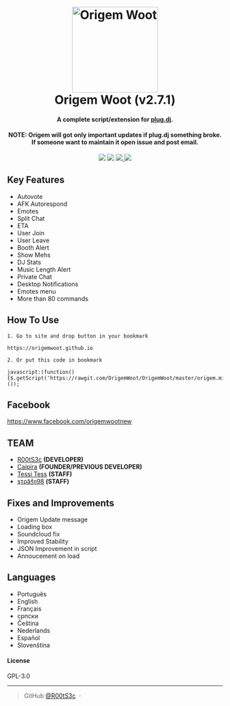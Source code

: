 
<h1 align="center">
  <br>
  <a href="https://origemwoot.github.io"><img src="https://i.imgur.com/YsvfUtf.png" alt="Origem Woot" width="200"></a>
  <br>
  Origem Woot (v2.7.1)
  <br>
</h1>

<h4 align="center">A complete script/extension for <a href="http://plug.dj" target="_blank">plug.dj</a>.</h4>
<h4 align="center">NOTE: Origem will got only important updates if plug.dj something broke. If someone want to maintain it open issue and post email.</h4>
<p align="center">
    <a href="http://waffle.io/OrigemWoot/OrigemWoot"><img src="https://badge.waffle.io/OrigemWoot/OrigemWoot.svg?label=ready&title=Ready"></a>
  </a>
  <a href="https://gitter.im/OrigemWootOW/Lobby"><img src="https://badges.gitter.im/OrigemWootOW/Lobby.svg"></a>
  <a href="#">
      <img src="https://img.shields.io/badge/SayThanks.io-%E2%98%BC-1EAEDB.svg">
  </a>
  <a href="https://www.paypal.me/1microfix">
    <img src="https://img.shields.io/badge/$-donate-ff69b4.svg?maxAge=2592000&amp;style=flat">
  </a>
</p>


## Key Features

* Autovote
* AFK Autorespond
* Emotes
* Split Chat
* ETA
* User Join
* User Leave
* Booth Alert
* Show Mehs
* DJ Stats
* Music Length Alert
* Private Chat
* Desktop Notifications
* Emotes menu
* More than 80 commands

## How To Use

```
1. Go to site and drop button in your bookmark

https://origemwoot.github.io

2. Or put this code in bookmark

javascript:(function(){$.getScript('https://rawgit.com/OrigemWoot/OrigemWoot/master/origem.min.js');}());

```

## Facebook

https://www.facebook.com/origemwootnew

## TEAM

- [R00tS3c](https://github.com/R00tS3c) __(DEVELOPER)__
- [Caipira](https://github.com/LuizEdP) __(FOUNDER/PREVIOUS DEVELOPER)__
- [Tessi Tess](https://github.com/Tessi1998) __(STAFF)__
- [şτρăჭი98](https://github.com/strajo98) __(STAFF)__

## Fixes and Improvements

- Origem Update message
- Loading box
- Soundcloud fix
- Improved Stability
- JSON Improvement in script
- Annoucement on load

## Languages

- Português
- English
- Français
- српски
- Čeština
- Nederlands
- Español
- Slovenština

#### License

GPL-3.0

---

> GitHub [@R00tS3c](https://github.com/R00tS3c) &nbsp;&middot;&nbsp;


